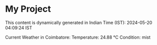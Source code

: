# My Project

This content is dynamically generated in Indian Time (IST): 2024-05-20 04:09:24 IST


Current Weather in Coimbatore:
Temperature: 24.88 °C
Condition: mist
